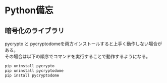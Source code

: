 # Python備忘
## 暗号化のライブラリ

pycrypto と pycryptodomeを両方インストールすると上手く動作しない場合がある。   
その場合は以下の順序でコマンドを実行することで動作するようになる。

```python
pip uninstall pycrypto
pip uninstall pycryptodome
pip install pycryptodome
```
